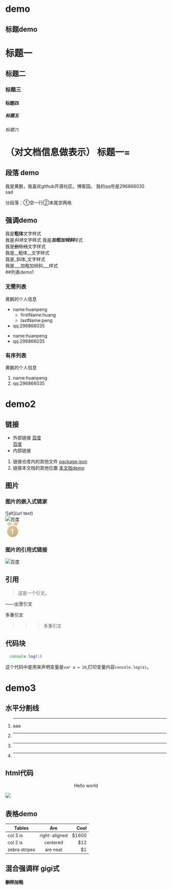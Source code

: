 # demo

## 标题demo
# 标题一
## 标题二
### 标题三
#### 标题四
##### 标题五
###### 标题六
（对文档信息做表示）
标题一= 
===
## 段落 demo

我是黄鹏，我喜欢github开源社区。博客园。
    我的qq号是296866035  
    sad

分段落：①空一行②末尾空两格
## 强调demo
我是**粗体**文字样式  
我是*斜体*文字样式
我是***加粗加倾斜***样式  
我是~~删除线~~文字样式  
我是__粗体__文字样式    
我是_斜体_文字样式  
我是___加粗加倾斜___样式  
##列表demo1

### 无需列表
黄鹏的个人信息
* name:huanpeng 
  - firstName:huang
  - lastName:peng
* qq:296866035
- name:huanpeng 
- qq:296866035
### 有序列表
黄鹏的个人信息
1. name:huanpeng 
2. qq:296866035

# demo2

## 链接
- 外部链接
[百度](http://www.baidu.com)  
[百度]
- 内部链接
 1.  链接仓库内的其他文件 [package.json](./src/pages/HelloWorld.vue)
 2. 链接本文档的其他位置 [本文档demo](README.md#demo2)


## 图片
### 图片的嵌入式链家
![alt](url text)  
![百度](https://www.baidu.com/img/bd_logo1.png?where=super "111")  
![百度](static/images/first.png "111")    

### 图片的引用式链接
![百度][baidu]

## 引用
> 这是一个引文。

——出至引文  

多重引文  
>>> 多重引文

## 代码块

```javascript
  console.log(1)
```
 这个代码中是用来声明变量是`var a = 10`,打印变量内容`console.log(a)`。


# demo3

## 水平分割线

 1. <hr>aaa
 2. ---
 3. ***
 4. ___

 ##  html代码

 <p align='center'>Hello world</p>

 <img   src='https://www.baidu.com/img/bd_logo1.png'/>

 ## 表格demo  

| Tables        | Are           | Cool  |
| ------------- |:-------------:| -----:|
| col 3 is      | right-aligned | $1600 |
| col 2 is      | centered      |   $12 |
| zebra stripes | are neat      |    $1 |

## 混合强调样 gigi式

**~~删除加粗~~**

 [百度]: http://www.baidu.com
 [baidu]:https://www.baidu.com/img/bd_logo1.png?where=super

 [a]:113